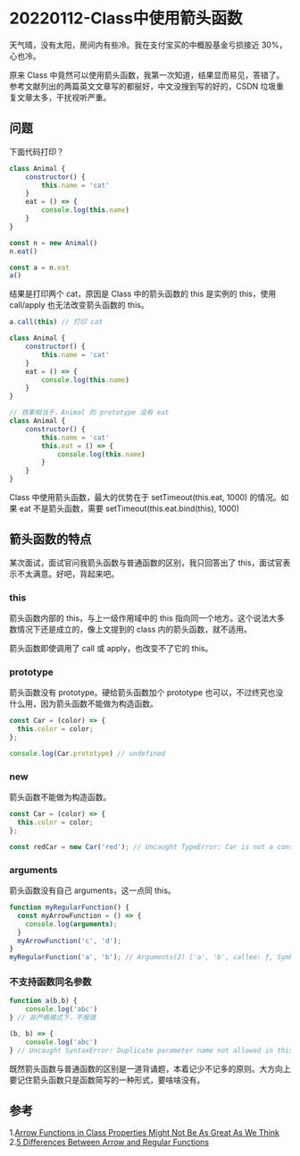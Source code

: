 # 20220112-Class中使用箭头函数

天气晴，没有太阳，房间内有些冷。我在支付宝买的中概股基金亏损接近 30%，心也冷。

原来 Class 中竟然可以使用箭头函数，我第一次知道，结果显而易见，答错了。参考文献列出的两篇英文文章写的都挻好，中文没搜到写的好的，CSDN 垃圾重复文章太多，干扰视听严重。

## 问题

下面代码打印？

```JavaScript
class Animal {
    constructor() {
        this.name = 'cat'
    }
    eat = () => {
        console.log(this.name)
    }
}

const n = new Animal()
n.eat()

const a = n.eat
a()
```

结果是打印两个 cat，原因是 Class 中的箭头函数的 this 是实例的 this，使用 call/apply 也无法改变箭头函数的 this。

```JavaScript
a.call(this) // 打印 cat
```

```JavaScript
class Animal {
    constructor() {
        this.name = 'cat'
    }
    eat = () => {
        console.log(this.name)
    }
}

// 效果相当于，Animal 的 prototype 没有 eat
class Animal {
    constructor() {
        this.name = 'cat'
        this.eat = () => {
            console.log(this.name)
        }
    }
}
```

Class 中使用箭头函数，最大的优势在于 setTimeout(this.eat, 1000) 的情况。如果 eat 不是箭头函数，需要 setTimeout(this.eat.bind(this), 1000)

## 箭头函数的特点

某次面试，面试官问我箭头函数与普通函数的区别，我只回答出了 this，面试官表示不太满意。好吧，背起来吧。

### this

箭头函数内部的 this，与上一级作用域中的 this 指向同一个地方。这个说法大多数情况下还是成立的，像上文提到的 class 内的箭头函数，就不适用。

箭头函数即使调用了 call 或 apply，也改变不了它的 this。

### prototype

箭头函数没有 prototype。硬给箭头函数加个 prototype 也可以，不过终究也没什么用，因为箭头函数不能做为构造函数。

```JavaScript
const Car = (color) => {
  this.color = color;
};

console.log(Car.prototype) // undefined
```

### new

箭头函数不能做为构造函数。

```JavaScript
const Car = (color) => {
  this.color = color;
};

const redCar = new Car('red'); // Uncaught TypeError: Car is not a constructor
```

### arguments

箭头函数没有自己 arguments，这一点同 this。

```JavaScript
function myRegularFunction() {
  const myArrowFunction = () => {
    console.log(arguments);
  }
  myArrowFunction('c', 'd');
}
myRegularFunction('a', 'b'); // Arguments(2) ['a', 'b', callee: ƒ, Symbol(Symbol.iterator): ƒ]
```

### 不支持函数同名参数

```JavaScript
function a(b,b) {
    console.log('abc')
} // 非严格模式下，不报错

(b, b) => {
    console.log('abc')
} // Uncaught SyntaxError: Duplicate parameter name not allowed in this context
```

既然箭头函数与普通函数的区别是一道背诵题，本着记少不记多的原则。大方向上要记住箭头函数只是函数简写的一种形式，要啥啥没有。


## 参考

1.[Arrow Functions in Class Properties Might Not Be As Great As We Think](https://www.charpeni.com/blog/arrow-functions-in-class-properties-might-not-be-as-great-as-we-think)
2.[5 Differences Between Arrow and Regular Functions](https://dmitripavlutin.com/differences-between-arrow-and-regular-functions/)
















